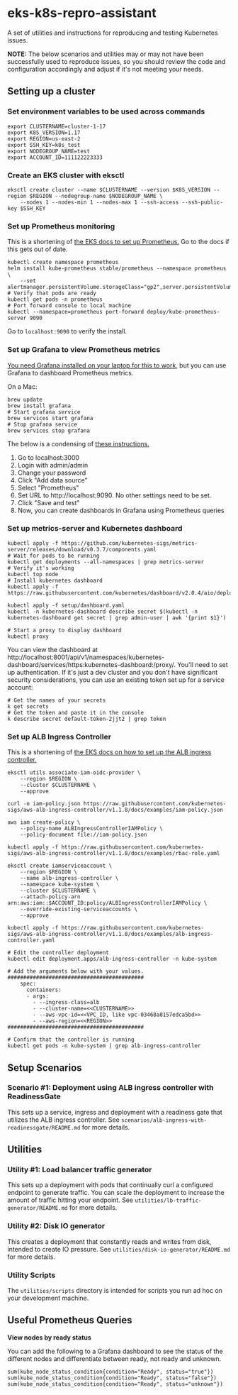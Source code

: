 # eks-k8s-repro-assistant

A set of utilities and instructions for reproducing and testing Kubernetes issues.

**NOTE:** The below scenarios and utilities may or may not have been successfully used to reproduce issues, so you should review the code and configuration accordingly and adjust if it's not meeting your needs.

## Setting up a cluster

### Set environment variables to be used across commands

```
export CLUSTERNAME=cluster-1-17
export K8S_VERSION=1.17
export REGION=us-east-2
export SSH_KEY=k8s_test
export NODEGROUP_NAME=test
export ACCOUNT_ID=111122223333
```

### Create an EKS cluster with eksctl

```
eksctl create cluster --name $CLUSTERNAME --version $K8S_VERSION --region $REGION --nodegroup-name $NODEGROUP_NAME \
    --nodes 1 --nodes-min 1 --nodes-max 1 --ssh-access --ssh-public-key $SSH_KEY
```

### Set up Prometheus monitoring

This is a shortening of [the EKS docs to set up Prometheus.](https://docs.aws.amazon.com/eks/latest/userguide/prometheus.html) Go to the docs if this gets out of date.

```
kubectl create namespace prometheus
helm install kube-prometheus stable/prometheus --namespace prometheus \
    --set alertmanager.persistentVolume.storageClass="gp2",server.persistentVolume.storageClass="gp2"
# Verify that pods are ready
kubectl get pods -n prometheus
# Port forward console to local machine
kubectl --namespace=prometheus port-forward deploy/kube-prometheus-server 9090
```

Go to `localhost:9090` to verify the install.

### Set up Grafana to view Prometheus metrics

[You need Grafana installed on your laptop for this to work,](https://grafana.com/grafana/download?platform=mac) but you can use Grafana to dashboard Prometheus metrics.

On a Mac:

```
brew update
brew install grafana
# Start grafana service
brew services start grafana
# Stop grafana service
brew services stop grafana
```

The below is a condensing of [these instructions.](https://prometheus.io/docs/visualization/grafana/)

1. Go to localhost:3000
2. Login with admin/admin
3. Change your password
4. Click "Add data source"
5. Select "Prometheus"
6. Set URL to http://localhost:9090. No other settings need to be set.
7. Click "Save and test"
8. Now, you can create dashboards in Grafana using Prometheus queries

### Set up metrics-server and Kubernetes dashboard

```
kubectl apply -f https://github.com/kubernetes-sigs/metrics-server/releases/download/v0.3.7/components.yaml
# Wait for pods to be running
kubectl get deployments --all-namespaces | grep metrics-server
# Verify it's working
kubectl top node
# Install kubernetes dashboard
kubectl apply -f https://raw.githubusercontent.com/kubernetes/dashboard/v2.0.4/aio/deploy/recommended.yaml

kubectl apply -f setup/dashboard.yaml
kubectl -n kubernetes-dashboard describe secret $(kubectl -n kubernetes-dashboard get secret | grep admin-user | awk '{print $1}')

# Start a proxy to display dashboard
kubectl proxy
```

You can view the dashboard at http://localhost:8001/api/v1/namespaces/kubernetes-dashboard/services/https:kubernetes-dashboard:/proxy/. You'll need to set up authentication. If it's just a dev cluster and you don't have significant security considerations, you can use an existing token set up for a service account:

```
# Get the names of your secrets
k get secrets
# Get the token and paste it in the console
k describe secret default-token-2jjt2 | grep token
```

### Set up ALB Ingress Controller

This is a shortening of [the EKS docs on how to set up the ALB ingress controller.](https://docs.aws.amazon.com/eks/latest/userguide/alb-ingress.html)

```
eksctl utils associate-iam-oidc-provider \
    --region $REGION \
    --cluster $CLUSTERNAME \
    --approve

curl -o iam-policy.json https://raw.githubusercontent.com/kubernetes-sigs/aws-alb-ingress-controller/v1.1.8/docs/examples/iam-policy.json

aws iam create-policy \
    --policy-name ALBIngressControllerIAMPolicy \
    --policy-document file://iam-policy.json

kubectl apply -f https://raw.githubusercontent.com/kubernetes-sigs/aws-alb-ingress-controller/v1.1.8/docs/examples/rbac-role.yaml

eksctl create iamserviceaccount \
    --region $REGION \
    --name alb-ingress-controller \
    --namespace kube-system \
    --cluster $CLUSTERNAME \
    --attach-policy-arn arn:aws:iam::$ACCOUNT_ID:policy/ALBIngressControllerIAMPolicy \
    --override-existing-serviceaccounts \
    --approve

kubectl apply -f https://raw.githubusercontent.com/kubernetes-sigs/aws-alb-ingress-controller/v1.1.8/docs/examples/alb-ingress-controller.yaml

# Edit the controller deployment
kubectl edit deployment.apps/alb-ingress-controller -n kube-system

# Add the arguments below with your values.
###########################################
    spec:
      containers:
      - args:
        - --ingress-class=alb
        - --cluster-name=<<CLUSTERNAME>>
        - --aws-vpc-id=<<VPC_ID, like vpc-03468a8157edca5bd>>
        - --aws-region=<<REGION>>
###########################################

# Confirm that the controller is running
kubectl get pods -n kube-system | grep alb-ingress-controller
```

## Setup Scenarios

### Scenario #1: Deployment using ALB ingress controller with ReadinessGate

This sets up a service, ingress and deployment with a readiness gate that utilizes the ALB ingress controller. See `scenarios/alb-ingress-with-readinessgate/README.md` for more details.

## Utilities

### Utility #1: Load balancer traffic generator

This sets up a deployment with pods that continually curl a configured endpoint to generate traffic. You can scale the deployment to increase the amount of traffic hitting your endpoint. See `utilities/lb-traffic-generator/README.md` for more details.

### Utility #2: Disk IO generator

This creates a deployment that constantly reads and writes from disk, intended to create IO pressure. See `utilities/disk-io-generator/README.md` for more details.

### Utility Scripts

The `utilities/scripts` directory is intended for scripts you run ad hoc on your development machine.

## Useful Prometheus Queries

**View nodes by ready status**

You can add the following to a Grafana dashboard to see the status of the different nodes and differentiate between ready, not ready and unknown.

```
sum(kube_node_status_condition{condition="Ready", status="true"})
sum(kube_node_status_condition{condition="Ready", status="false"})
sum(kube_node_status_condition{condition="Ready", status="unknown"})
```

